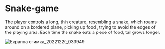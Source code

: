 # Snake-game 
The player controls a long, thin creature, resembling a snake, which roams around on a bordered plane, picking up food , trying to avoid the edges of the playing area. Each time the snake eats a piece of food, tail grows longer.


![Екранна снимка_20221220_033949](https://user-images.githubusercontent.com/116339255/208567993-46133b44-05e6-42ba-a090-615eb60e6c23.png)
